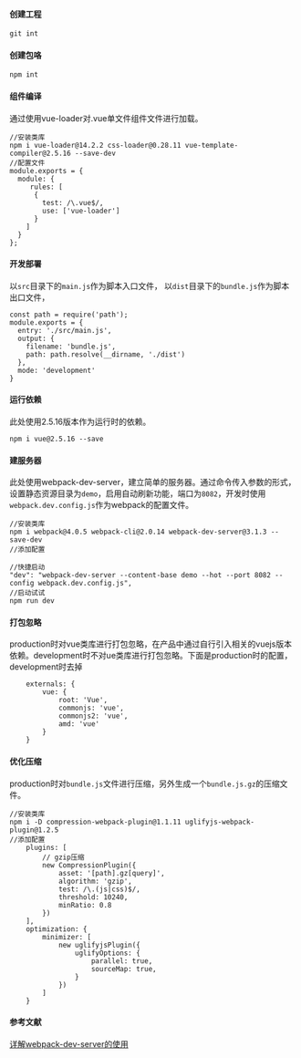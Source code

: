 

#### 创建工程
```
git int
```

#### 创建包咯
```
npm int
```


#### 组件编译
通过使用vue-loader对.vue单文件组件文件进行加载。
```
//安装类库
npm i vue-loader@14.2.2 css-loader@0.28.11 vue-template-compiler@2.5.16 --save-dev
//配置文件
module.exports = {
  module: {
     rules: [
      {
        test: /\.vue$/,
        use: ['vue-loader']
      }
    ]
  }
};
```

#### 开发部署
以`src`目录下的`main.js`作为脚本入口文件，
以`dist`目录下的`bundle.js`作为脚本出口文件，
```
const path = require('path');
module.exports = {
  entry: './src/main.js',
  output: {
    filename: 'bundle.js',
    path: path.resolve(__dirname, './dist')
  },
  mode: 'development'
}
```

#### 运行依赖
此处使用2.5.16版本作为运行时的依赖。
```
npm i vue@2.5.16 --save
```

#### 建服务器
此处使用webpack-dev-server，建立简单的服务器。通过命令传入参数的形式，设置静态资源目录为`demo`，启用自动刷新功能，端口为`8082`，开发时使用`webpack.dev.config.js`作为webpack的配置文件。
```
//安装类库
npm i webpack@4.0.5 webpack-cli@2.0.14 webpack-dev-server@3.1.3 --save-dev
//添加配置

//快捷启动
"dev": "webpack-dev-server --content-base demo --hot --port 8082 --config webpack.dev.config.js",
//启动试试
npm run dev
```

#### 打包忽略
production时对vue类库进行打包忽略，在产品中通过自行引入相关的vuejs版本依赖。development时不对ue类库进行打包忽略。下面是production时的配置，development时去掉
```
	externals: {
		vue: {
			root: 'Vue',
			commonjs: 'vue',
			commonjs2: 'vue',
			amd: 'vue'
		}
	}
```
#### 优化压缩
production时对`bundle.js`文件进行压缩，另外生成一个`bundle.js.gz`的压缩文件。
```
//安装类库
npm i -D compression-webpack-plugin@1.1.11 uglifyjs-webpack-plugin@1.2.5
//添加配置
	plugins: [
		// gzip压缩
		new CompressionPlugin({
			asset: '[path].gz[query]',
			algorithm: 'gzip',
			test: /\.(js|css)$/,
			threshold: 10240,
			minRatio: 0.8
		})
	],
	optimization: {
		minimizer: [
			new uglifyjsPlugin({
				uglifyOptions: {
					parallel: true,
					sourceMap: true,
				}
			})
		]
	}
```

#### 参考文献
[详解webpack-dev-server的使用](https://segmentfault.com/a/1190000006964335)
